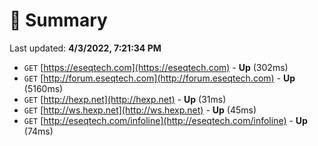 # 📖 Summary
Last updated: **4/3/2022, 7:21:34 PM**

- `GET` [https://eseqtech.com](https://eseqtech.com) - **Up** (302ms)
- `GET` [http://forum.eseqtech.com](http://forum.eseqtech.com) - **Up** (5160ms)
- `GET` [http://hexp.net](http://hexp.net) - **Up** (31ms)
- `GET` [http://ws.hexp.net](http://ws.hexp.net) - **Up** (45ms)
- `GET` [http://eseqtech.com/infoline](http://eseqtech.com/infoline) - **Up** (74ms)
